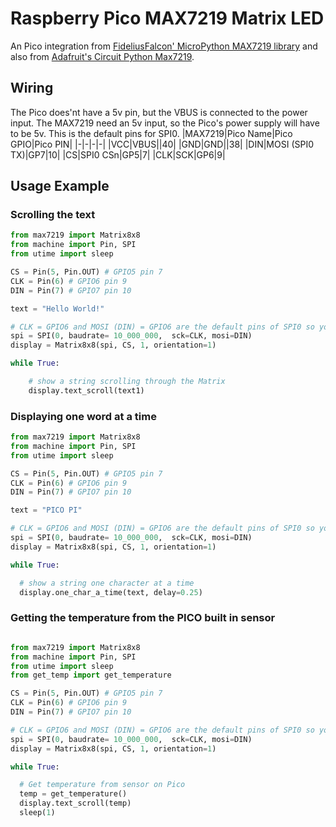 # Raspberry Pico MAX7219 Matrix LED
An Pico integration from [FideliusFalcon' MicroPython MAX7219 library](https://github.com/FideliusFalcon/rpi_pico_max7219) and also from [Adafruit's Circuit Python Max7219](https://github.com/adafruit/Adafruit_CircuitPython_MAX7219).


## Wiring
The Pico does'nt have a 5v pin, but the VBUS is connected to the power input. The MAX7219 need an 5v input, so the Pico's power supply will have to be 5v. This is the default pins for SPI0.
|MAX7219|Pico Name|Pico GPIO|Pico PIN|
|-|-|-|-|
|VCC|VBUS||40|
|GND|GND||38|
|DIN|MOSI (SPI0 TX)|GP7|10|
|CS|SPI0 CSn|GP5|7|
|CLK|SCK|GP6|9|

## Usage Example
### Scrolling the text
```python
from max7219 import Matrix8x8
from machine import Pin, SPI
from utime import sleep

CS = Pin(5, Pin.OUT) # GPIO5 pin 7
CLK = Pin(6) # GPIO6 pin 9
DIN = Pin(7) # GPIO7 pin 10

text = "Hello World!"

# CLK = GPIO6 and MOSI (DIN) = GPIO6 are the default pins of SPI0 so you can omit it
spi = SPI(0, baudrate= 10_000_000,  sck=CLK, mosi=DIN)
display = Matrix8x8(spi, CS, 1, orientation=1)

while True:

    # show a string scrolling through the Matrix
    display.text_scroll(text1)
```

### Displaying one word at a time

```python
from max7219 import Matrix8x8
from machine import Pin, SPI
from utime import sleep

CS = Pin(5, Pin.OUT) # GPIO5 pin 7
CLK = Pin(6) # GPIO6 pin 9
DIN = Pin(7) # GPIO7 pin 10

text = "PICO PI"

# CLK = GPIO6 and MOSI (DIN) = GPIO6 are the default pins of SPI0 so you can omit it
spi = SPI(0, baudrate= 10_000_000,  sck=CLK, mosi=DIN)
display = Matrix8x8(spi, CS, 1, orientation=1)

while True:

  # show a string one character at a time
  display.one_char_a_time(text, delay=0.25)
  ```
### Getting the temperature from the PICO built in sensor
```python

from max7219 import Matrix8x8
from machine import Pin, SPI
from utime import sleep
from get_temp import get_temperature

CS = Pin(5, Pin.OUT) # GPIO5 pin 7
CLK = Pin(6) # GPIO6 pin 9
DIN = Pin(7) # GPIO7 pin 10

# CLK = GPIO6 and MOSI (DIN) = GPIO6 are the default pins of SPI0 so you can omit it
spi = SPI(0, baudrate= 10_000_000,  sck=CLK, mosi=DIN)
display = Matrix8x8(spi, CS, 1, orientation=1)

while True:

  # Get temperature from sensor on Pico
  temp = get_temperature()
  display.text_scroll(temp)
  sleep(1)
